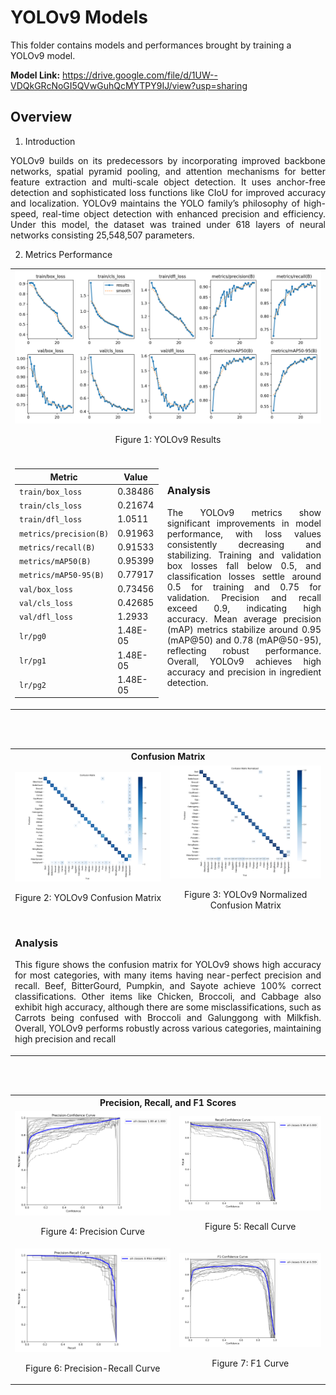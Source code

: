 # YOLOv9 Models

This folder contains models and performances brought by training a YOLOv9 model.

**Model Link:** https://drive.google.com/file/d/1UW--VDQkGRcNoGI5QVwGuhQcMYTPY9IJ/view?usp=sharing

## Overview
1. Introduction
<p align="justify"> 
   YOLOv9 builds on its predecessors by incorporating improved backbone networks, spatial pyramid pooling, and attention mechanisms for better feature extraction and multi-scale object detection. It uses anchor-free detection and sophisticated loss functions like CIoU for improved accuracy and localization. YOLOv9 maintains the YOLO family’s philosophy of high-speed, real-time object detection with enhanced precision and efficiency. Under this model, the dataset was trained under 618 layers of neural networks consisting 25,548,507 parameters.
</p>

2. Metrics Performance
<table>
   <tr>
      <td colspan = 10>
         <img src = https://github.com/vrsp11603/CPE313_CPE32S8_Group2_Final-Project_Recipe-Recommendation-System/blob/main/YOLOv9%20Model/results.png>
         <p align="center"> Figure 1: YOLOv9 Results </p>
      </td>
   </tr>
   
   <tr><td colspan = 10></td></tr>
   
  <tr>
    <td>
       
| Metric                  | Value    |
|-------------------------|----------|
| `train/box_loss`        | 0.38486  |
| `train/cls_loss`        | 0.21674  |
| `train/dfl_loss`        | 1.0511   |
| `metrics/precision(B)`  | 0.91963  |
| `metrics/recall(B)`     | 0.91533  |
| `metrics/mAP50(B)`      | 0.95399  |
| `metrics/mAP50-95(B)`   | 0.77917  |
| `val/box_loss`          | 0.73456  |
| `val/cls_loss`          | 0.42685  |
| `val/dfl_loss`          | 1.2933   |
| `lr/pg0`                | 1.48E-05 |
| `lr/pg1`                | 1.48E-05 |
| `lr/pg2`                | 1.48E-05 |
   </td>
   <td>
      
### Analysis
   <p align = 'justify'>
   The YOLOv9 metrics show significant improvements in model performance, with loss values consistently decreasing and stabilizing. Training and validation box losses fall below 0.5, and classification losses settle around 0.5 for training and 0.75 for validation. Precision and recall exceed 0.9, indicating high accuracy. Mean average precision (mAP) metrics stabilize around 0.95 (mAP@50) and 0.78 (mAP@50-95), reflecting robust performance. Overall, YOLOv9 achieves high accuracy and precision in ingredient detection.
   </p>
   </td>
  </tr>
</table>

<br></br>

<table>
   <tr>
      <th colspan = "2">
         Confusion Matrix
      </th>
   </tr>

   <tr>
      <td>
         <img src = "https://github.com/vrsp11603/CPE313_CPE32S8_Group2_Final-Project_Recipe-Recommendation-System/blob/main/YOLOv9%20Model/confusion_matrix.png">
         <p align="center"> Figure 2: YOLOv9 Confusion Matrix </p>
   </td>
      
   <td>
         <img src = "https://github.com/vrsp11603/CPE313_CPE32S8_Group2_Final-Project_Recipe-Recommendation-System/blob/main/YOLOv9%20Model/confusion_matrix_normalized.png">
         <p align="center"> Figure 3: YOLOv9 Normalized Confusion Matrix </p>
   </td>
   </tr>
   <tr>
      <td colspan = "2">

### Analysis
   <p align = 'justify'>
   This figure shows the confusion matrix for YOLOv9 shows high accuracy for most categories, with many items having near-perfect precision and recall. Beef, BitterGourd, Pumpkin, and Sayote achieve 100% correct classifications. Other items like Chicken, Broccoli, and Cabbage also exhibit high accuracy, although there are some misclassifications, such as Carrots being confused with Broccoli and Galunggong with Milkfish. Overall, YOLOv9 performs robustly across various categories, maintaining high precision and recall
   </p>
   
   </td>
   </tr>
</table>

<br></br>

<table>
   <tr>
      <th colspan = "2">
         Precision, Recall, and F1 Scores
      </th>
   </tr>

   <tr>
      <td>
         <img src = "https://github.com/vrsp11603/CPE313_CPE32S8_Group2_Final-Project_Recipe-Recommendation-System/blob/main/YOLOv9%20Model/P_curve.png">
         <p align="center"> Figure 4: Precision Curve </p>
   </td>
      
   <td>
         <img src = "https://github.com/vrsp11603/CPE313_CPE32S8_Group2_Final-Project_Recipe-Recommendation-System/blob/main/YOLOv9%20Model/R_curve.png">
         <p align="center"> Figure 5: Recall Curve </p>
   </td>
   </tr>

   <tr>
      <td>
         <img src = "https://github.com/vrsp11603/CPE313_CPE32S8_Group2_Final-Project_Recipe-Recommendation-System/blob/main/YOLOv9%20Model/PR_curve.png">
         <p align="center"> Figure 6: Precision-Recall Curve </p>
   </td>
      
   <td>
         <img src = "https://github.com/vrsp11603/CPE313_CPE32S8_Group2_Final-Project_Recipe-Recommendation-System/blob/main/YOLOv9%20Model/F1_curve.png">
         <p align="center"> Figure 7: F1 Curve </p>
   </td>
   </tr>
   
</table>

<br></br>

